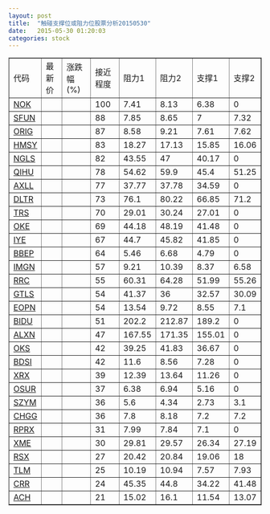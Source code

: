 ```yaml
---
layout: post
title:  "触碰支撑位或阻力位股票分析20150530"
date:   2015-05-30 01:20:03
categories: stock
---
```

<script type="text/javascript">
var stockList = []
stockList.push('gb_nok');
stockList.push('gb_sfun');
stockList.push('gb_orig');
stockList.push('gb_hmsy');
stockList.push('gb_ngls');
stockList.push('gb_qihu');
stockList.push('gb_axll');
stockList.push('gb_dltr');
stockList.push('gb_trs');
stockList.push('gb_oke');
stockList.push('gb_iye');
stockList.push('gb_bbep');
stockList.push('gb_imgn');
stockList.push('gb_rrc');
stockList.push('gb_gtls');
stockList.push('gb_eopn');
stockList.push('gb_bidu');
stockList.push('gb_alxn');
stockList.push('gb_oks');
stockList.push('gb_bdsi');
stockList.push('gb_xrx');
stockList.push('gb_osur');
stockList.push('gb_szym');
stockList.push('gb_chgg');
stockList.push('gb_rprx');
stockList.push('gb_xme');
stockList.push('gb_rsx');
stockList.push('gb_tlm');
stockList.push('gb_crr');
stockList.push('gb_ach');
</script>
<table border="1">
 <tr>
 <td>代码</td>
 <td>最新价</td>
 <td>涨跌幅(%)</td>
 <td>接近程度</td>
 <td>阻力1</td>
 <td>阻力2</td>
 <td>支撑1</td>
 <td>支撑2</td>
</tr>
  <tr id="nok" class="red">
  <td><a href="http://stock.finance.sina.com.cn/usstock/quotes/NOK.html" target="_blank">NOK</a></td><td></td><td></td><td>100</td><td>7.41</td><td>8.13</td><td>6.38</td><td>0</td></tr>
  <tr id="sfun" class="red">
  <td><a href="http://stock.finance.sina.com.cn/usstock/quotes/SFUN.html" target="_blank">SFUN</a></td><td></td><td></td><td>88</td><td>7.85</td><td>8.65</td><td>7</td><td>7.32</td></tr>
  <tr id="orig" class="green">
  <td><a href="http://stock.finance.sina.com.cn/usstock/quotes/ORIG.html" target="_blank">ORIG</a></td><td></td><td></td><td>87</td><td>8.58</td><td>9.21</td><td>7.61</td><td>7.62</td></tr>
  <tr id="hmsy" class="red">
  <td><a href="http://stock.finance.sina.com.cn/usstock/quotes/HMSY.html" target="_blank">HMSY</a></td><td></td><td></td><td>83</td><td>18.27</td><td>17.13</td><td>15.85</td><td>16.06</td></tr>
  <tr id="ngls" class="red">
  <td><a href="http://stock.finance.sina.com.cn/usstock/quotes/NGLS.html" target="_blank">NGLS</a></td><td></td><td></td><td>82</td><td>43.55</td><td>47</td><td>40.17</td><td>0</td></tr>
  <tr id="qihu" class="red">
  <td><a href="http://stock.finance.sina.com.cn/usstock/quotes/QIHU.html" target="_blank">QIHU</a></td><td></td><td></td><td>78</td><td>54.62</td><td>59.9</td><td>45.4</td><td>51.25</td></tr>
  <tr id="axll" class="red">
  <td><a href="http://stock.finance.sina.com.cn/usstock/quotes/AXLL.html" target="_blank">AXLL</a></td><td></td><td></td><td>77</td><td>37.77</td><td>37.78</td><td>34.59</td><td>0</td></tr>
  <tr id="dltr" class="red">
  <td><a href="http://stock.finance.sina.com.cn/usstock/quotes/DLTR.html" target="_blank">DLTR</a></td><td></td><td></td><td>73</td><td>76.1</td><td>80.22</td><td>66.85</td><td>71.2</td></tr>
  <tr id="trs" class="red">
  <td><a href="http://stock.finance.sina.com.cn/usstock/quotes/TRS.html" target="_blank">TRS</a></td><td></td><td></td><td>70</td><td>29.01</td><td>30.24</td><td>27.01</td><td>0</td></tr>
  <tr id="oke" class="green">
  <td><a href="http://stock.finance.sina.com.cn/usstock/quotes/OKE.html" target="_blank">OKE</a></td><td></td><td></td><td>69</td><td>44.18</td><td>48.19</td><td>41.48</td><td>0</td></tr>
  <tr id="iye" class="red">
  <td><a href="http://stock.finance.sina.com.cn/usstock/quotes/IYE.html" target="_blank">IYE</a></td><td></td><td></td><td>67</td><td>44.7</td><td>45.82</td><td>41.85</td><td>0</td></tr>
  <tr id="bbep" class="red">
  <td><a href="http://stock.finance.sina.com.cn/usstock/quotes/BBEP.html" target="_blank">BBEP</a></td><td></td><td></td><td>64</td><td>5.46</td><td>6.68</td><td>4.79</td><td>0</td></tr>
  <tr id="imgn" class="red">
  <td><a href="http://stock.finance.sina.com.cn/usstock/quotes/IMGN.html" target="_blank">IMGN</a></td><td></td><td></td><td>57</td><td>9.21</td><td>10.39</td><td>8.37</td><td>6.58</td></tr>
  <tr id="rrc" class="green">
  <td><a href="http://stock.finance.sina.com.cn/usstock/quotes/RRC.html" target="_blank">RRC</a></td><td></td><td></td><td>55</td><td>60.31</td><td>64.28</td><td>51.99</td><td>55.26</td></tr>
  <tr id="gtls" class="green">
  <td><a href="http://stock.finance.sina.com.cn/usstock/quotes/GTLS.html" target="_blank">GTLS</a></td><td></td><td></td><td>54</td><td>41.37</td><td>36</td><td>32.57</td><td>30.09</td></tr>
  <tr id="eopn" class="green">
  <td><a href="http://stock.finance.sina.com.cn/usstock/quotes/EOPN.html" target="_blank">EOPN</a></td><td></td><td></td><td>54</td><td>13.54</td><td>9.72</td><td>8.55</td><td>7.1</td></tr>
  <tr id="bidu" class="red">
  <td><a href="http://stock.finance.sina.com.cn/usstock/quotes/BIDU.html" target="_blank">BIDU</a></td><td></td><td></td><td>51</td><td>202.2</td><td>212.87</td><td>189.2</td><td>0</td></tr>
  <tr id="alxn" class="red">
  <td><a href="http://stock.finance.sina.com.cn/usstock/quotes/ALXN.html" target="_blank">ALXN</a></td><td></td><td></td><td>47</td><td>167.55</td><td>171.35</td><td>155.01</td><td>0</td></tr>
  <tr id="oks" class="red">
  <td><a href="http://stock.finance.sina.com.cn/usstock/quotes/OKS.html" target="_blank">OKS</a></td><td></td><td></td><td>42</td><td>39.25</td><td>41.83</td><td>36.67</td><td>0</td></tr>
  <tr id="bdsi" class="red">
  <td><a href="http://stock.finance.sina.com.cn/usstock/quotes/BDSI.html" target="_blank">BDSI</a></td><td></td><td></td><td>42</td><td>11.6</td><td>8.56</td><td>7.28</td><td>0</td></tr>
  <tr id="xrx" class="green">
  <td><a href="http://stock.finance.sina.com.cn/usstock/quotes/XRX.html" target="_blank">XRX</a></td><td></td><td></td><td>39</td><td>12.39</td><td>13.64</td><td>11.26</td><td>0</td></tr>
  <tr id="osur" class="red">
  <td><a href="http://stock.finance.sina.com.cn/usstock/quotes/OSUR.html" target="_blank">OSUR</a></td><td></td><td></td><td>37</td><td>6.38</td><td>6.94</td><td>5.16</td><td>0</td></tr>
  <tr id="szym" class="green">
  <td><a href="http://stock.finance.sina.com.cn/usstock/quotes/SZYM.html" target="_blank">SZYM</a></td><td></td><td></td><td>36</td><td>5.6</td><td>4.34</td><td>2.73</td><td>3.1</td></tr>
  <tr id="chgg" class="red">
  <td><a href="http://stock.finance.sina.com.cn/usstock/quotes/CHGG.html" target="_blank">CHGG</a></td><td></td><td></td><td>36</td><td>7.8</td><td>8.18</td><td>7.2</td><td>7.2</td></tr>
  <tr id="rprx" class="green">
  <td><a href="http://stock.finance.sina.com.cn/usstock/quotes/RPRX.html" target="_blank">RPRX</a></td><td></td><td></td><td>31</td><td>7.99</td><td>7.84</td><td>7.1</td><td>0</td></tr>
  <tr id="xme" class="green">
  <td><a href="http://stock.finance.sina.com.cn/usstock/quotes/XME.html" target="_blank">XME</a></td><td></td><td></td><td>30</td><td>29.81</td><td>29.57</td><td>26.34</td><td>27.19</td></tr>
  <tr id="rsx" class="green">
  <td><a href="http://stock.finance.sina.com.cn/usstock/quotes/RSX.html" target="_blank">RSX</a></td><td></td><td></td><td>27</td><td>20.42</td><td>20.84</td><td>19.06</td><td>18</td></tr>
  <tr id="tlm" class="green">
  <td><a href="http://stock.finance.sina.com.cn/usstock/quotes/TLM.html" target="_blank">TLM</a></td><td></td><td></td><td>25</td><td>10.19</td><td>10.94</td><td>7.57</td><td>7.93</td></tr>
  <tr id="crr" class="green">
  <td><a href="http://stock.finance.sina.com.cn/usstock/quotes/CRR.html" target="_blank">CRR</a></td><td></td><td></td><td>24</td><td>45.35</td><td>44.8</td><td>34.22</td><td>41.48</td></tr>
  <tr id="ach" class="red">
  <td><a href="http://stock.finance.sina.com.cn/usstock/quotes/ACH.html" target="_blank">ACH</a></td><td></td><td></td><td>21</td><td>15.02</td><td>16.1</td><td>11.54</td><td>13.07</td></tr>
</table>
